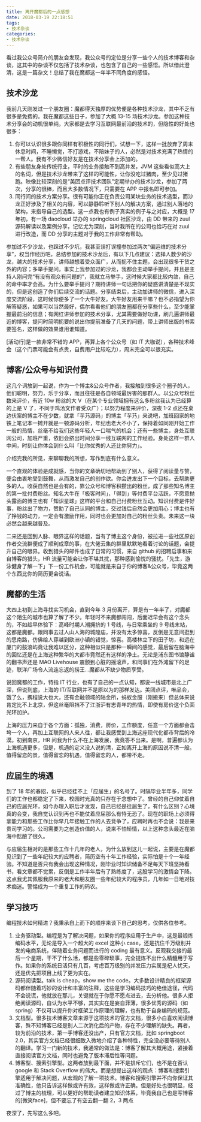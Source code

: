 ```yaml
---
title: 离开魔都后的一点感想
date: 2018-03-19 22:18:51
tags:
- 技术杂谈
categories:
- 技术杂谈
---
```


看过我公众号简介的朋友会发现，我公众号的定位是分享一些个人的技术博客和杂谈，这其中的杂谈不仅包括了技术杂谈，也包含了自己的一些感悟。所以借此澄清，这是一篇杂文！总结了我在魔都这一年半不同角度的感悟。

## 技术沙龙

我前几天刚发过一个朋友圈：魔都得天独厚的优势便是各种技术沙龙，其中不乏有很多是免费的。我在魔都这些日子，参加了大概 13-15 场技术沙龙。参加这种技术分享会的动机很单纯，大家都是去学习互联网最前沿的技术的，但隐性的好处也很多：

1. 你可以认识很多跟你同样有积极性的同行们，试想一下，这样一批放弃了周末休息时间，不睡懒觉，不打游戏，不陪妹子的人，必然是对技术充满了热情的一帮人。我有不少微信好友是在技术分享会上添加的。
2. 有些朋友身处传统行业，平时的业务接触不到高并发，JVM 这些看似高大上的名词，但是技术沙龙带来了这样的可能性，让你没吃过猪肉，至少见过猪跑。映像比较深刻的是“美团点评技术团队”定期举办的技术沙龙，参加了两次，分享的很棒，而且大多数情况下，只需要在 APP 中报名即可参加。
3. 同行间的技术方案分享。很有可能你正在负责公司某块业务的技术选型，而沙龙正好涉及了相关的内容，可以静静聆听下别人的解决方案，通过别人落地的架构，来指导自己的选型。这一点我也有例子真实的例子与之对应，大概是 17 年初，有一场 daocloud 举办的 springcloud 社区沙龙，由 DD 带来的 zuul 源码解读以及案例分享，记忆尤为深刻，当时我所在的公司也恰巧在对 zuul 进行改造，而 DD 分享的主题对于我的工作非常有帮助。

参加过不少沙龙，也踩过不少坑，我甚至误打误撞参加过两次“偏运维的技术分享”，权当作经历吧，总结参加的技术沙龙后，有以下几点建议：选择人数少的沙龙，越大的技术分享，讲师越想着受众面广，从而扼不住主题，会出现很多干货之外的内容；多举手提问，事实上我参加过的沙龙，我都会主动举手提问，并且是主持人刚问完“有没有观众有问题的”，我就立马举手，这时候大家都比较内敛，自己的命中率才会高。为什么要举手提问？期待讲师一句话把你的疑惑讲清楚是不现实的，但是这创造了你们后续交流的话题。分享结束后，主动加讲师的微信，进入深度交流阶段，这时候你便多了一个大牛好友。大牛好友用来干嘛？也不必指望为你解答疑惑，如果可以当然最好，偶尔看看他们的朋友圈都在分享些什么，至少能掌握最前沿的信息；有网红讲师参加的技术分享，尤其需要做好功课，刷几遍讲师最近的博客，提问时简明扼要的说出你提前准备了几天的问题，带上讲师出版的书索要签名，这样做的效果谁用谁知道。

[活动行]是一款非常不错的 APP，再算上各个公众号（如 IT 大咖说），各种技术峰会（这个门票可能会有点贵，自费用户比较吃力），周末完全可以很充实。

## 博客/公众号与知识付费

这几个词放到一起说，作为一个博主&公众号作者，我接触到很多这个圈子的人，他们聪明，努力，乐于分享，而且往往是各自领域最厉害的那群人。以公众号粉丝数来评价，有近 10w 粉丝的大 V（在某个专业领域拥有这么多粉丝我认为已经算的上是 V 了，不同于鸡汤文作者受众广）；以努力程度来评价，深夜 1-2 点还在桌边伏案的博主不在少数，就拿「芋艿源码」的博主「芋艿」来说吧，加班回家的地铁上笔记本一摊开就是一顿源码分析，年纪也老大不小了，保持着如同刚开始工作一般的热情，丝毫不给我们这些年轻人一口喘气的机会；还有一些博主，身处互联网公司，加班严重，依旧会挤出时间分享一线互联网的工作经验。身处这样一群人中间，时刻让你体会到什么叫「比你优秀的人还比你努力」。

介绍完我的所见，来聊聊我的所想，写作到底有什么意义。

一个直观的体验是成就感，当你的文章确切地帮助到了别人，获得了阅读量与赞，便会由衷地受到鼓舞，从而激发自己的创作欲。你会迸发出下一个目标，去帮助更多的人。收获自然也是会有的，靠公众号和博客积攒出的粉丝，成了那些知名博主的第一批付费粉丝。知名大牛在「极客时间」，「得到」等付费平台活跃，不愿意抛头露面的博主也有「知识星球」这样的平台和自己付费粉丝互动。知识付费是件好事，粉丝出了物力，赞助了自己认同的博主，交过钱后自然会更加用心；博主也有了挣钱的动力，一定会有激励作用，同时也会更加对自己的粉丝负责。未来这一块必然会越来越普及。

二来还是回到人脉、眼界这样的话题，当有了博主这个身份，被拉进一些社区原创作者交流群便成了顺利成章的事，在大佬云集的群里默默地看着讨论的话题，会提升自己的眼界。收到猎头的邮件也成了日常的习惯，来自 github 的招聘启事和来自博客的猎头，HR 流量可能会让你不堪其扰，那种感到愉悦的骚扰。「先生，游泳健身了解一下」下一份工作机会，可能就是来自于你的博客&公众号，毕竟这两个东西比你的简历更会说话。

## 魔都的生活

大四上初到上海寻找实习机会，直到今年 3 月份离开，算是有一年半了，对魔都这个陌生的城市也算了解了不少。年轻时不来魔都闯闯，后面迟早会有这个念头的，不如趁早体验下：高峰时期人潮拥挤的 1 号线，与日常乘坐的 9 号线末站，这都是魔都。跟同事去过人山人海的城隍庙，并没有太多惊喜，反倒是无意间逛到的思南路，仿佛给人穿越到欧洲小镇的错觉，惊喜。高楼林立下的田子坊，和远在厦门的鼓浪屿竟让我难以区分，这种相似只是那种一瞬间的感觉，最后留在脑海中的回忆还是在上海这种繁华的大都市竟然还有这样的净土。无论是浦东图书馆静谧的翻书声还是 MAO Livehouse 震颤到心脏的摇滚声，和同事们在外滩留下的足迹，联洋广场令人流连忘返的捞王...魔都从不缺少物质享受。

说回魔都的工作，特指 IT 行业，也有了自己的一点认知，都说一线城市是北上广深，但说到底，上海的 IT/互联网并不是原以为的那样发达。美团点评，唯品会，饿了么，携程说大也大，还有金融领域的陆金所，蚂蚁金服（刚搬来）但总体来说肯定比不上北京，但这丝毫阻挡不了江浙沪有志青年的热情，即使有房价这个负面光环加护。

上海的压力来自于各个方面：孤独，消费，房价，工作额度，任意一个方面都会击垮一个人，再加上互联网的人来人往，都让我感受到上海这座现代化都市背后的冷漠。初到南京，HR 问我为什么不在上海发展，我竟答不出来。是啊，普遍都认为上海机遇更多，但是，机遇的定义没人说的清，正如离开上海的原因说不清一般。值得留恋的景，值得留恋的机遇，值得留恋的人，都带不走。

## 应届生的境遇

到了 18 年的春招，似乎已经挂不上「应届生」的名号了。时隔毕业半年多，同学们的工作也都稳定了下来，校园时光真的只存在于念想中了。曾经的自己仰仗着自己的应届光环，如今办理入职后才发现，自己已经是往届生了，有什么区别？心境真的会变，我自觉认识到再也不能仗着应届那么有恃无恐了。现在的职场上必须得拿能力和那些工作比你早几年接触工作的人去竞争了，应聘时再也不会说：我是来贵司学习的。公司需要为之创造价值的人，说来不怕矫情，以上这种念头最近在脑海中酝酿了很久。

与应届生相对的是那些工作十几年的老人，为什么放到这儿一起说，主要是在魔都见识到了一些年纪较大的应聘者，简历空有十年工作经验，实际怕是十个一年经验。不知道是否只有我会出现这种情况，刚毕业时知识储备不足每天下班坚持看书，看文章都不觉累，反倒是工作半年后有了熟练度了，这股学习的激情会下降。这点我尤其佩服我原来的老大和朋友圈一些年纪较大的程序员，几年如一日地对技术痴迷。警惕成为一个重复工作的码农。

## 学习技巧

编程技术如何精进？我秉承自上而下的顺序来谈下自己的思考，仅供各位参考。

1. 业务驱动型。编程是为了解决问题，如果你的程序应用于生产中，这是最锻炼编码水平，无论是导入一个超大的 excel 这种小 case，还是抗住千万级别并发的电商系统，伴随着业务问题而进行的 coding 最有意义。反观我交接的最后一个星期，干不了什么活，都是些零碎琐事，完全提炼不出什么精髓用于写作。如果你的系统日活只有几百，考虑百万级别的并发压力实属是杞人忧天，还是优先把项目上线了更为实在。
2. 源码阅读型。talk is cheap，show me the code。大多数设计精良的框架源码都伴随着巧妙的设计和丰富的注释，这些是学习编码技巧的绝佳途径，代码不会说谎，他就放在那儿，关键就在于你愿不愿点进去，去分析他。很多人拒绝阅读源码，自认为水平不够，其实实在是妄自菲薄，很多优秀的源码（如 spring）不仅可以提升你对框架工作原理的理解，也有助于自身编码的规范。
3. 文档型。很多技术博客文章来源于这项技术的官方文档，很多小白喜欢阅读博客，殊不知博客已经是别人二次消化后的产物，存在不少理解的缺失。再者，较为前沿的技术，第一手博客还没出产，只有官方文档，比如 springboot 2.0，其实官方文档已经很细致入微地介绍了各种特性，完全没必要等待别人的翻译。学习一门新的技术，我通常的做法是：博客了解其大概用途，紧接着直接阅读官方文档，同时也避免了版本滞后性等问题。
4. 博客型、搜索引擎型。这两者放到最下面，并不是排斥它们，也不是在否认 google 和 Stack Overflow 的伟大。而是想提出这样的观点：博客和搜索引擎适用于解决问题，从宏观的了解一项技术。博客和搜索引擎并不向你保证其准确性，他只告诉这样做或许有效，这样做或许正确。但是好处也很明显，经过了博主的梳理，可以更好的帮助读者建立知识体系，毕竟我自己也是写博客的[微笑face]，但不要忘了有空去翻一翻 2，3 两点



夜深了，先写这么多吧。